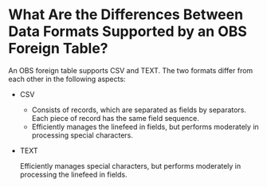 # What Are the Differences Between Data Formats Supported by an OBS Foreign Table?<a name="dws_03_0018"></a>

An OBS foreign table supports CSV and TEXT. The two formats differ from each other in the following aspects:

-   CSV
    -   Consists of records, which are separated as fields by separators. Each piece of record has the same field sequence.
    -   Efficiently manages the linefeed in fields, but performs moderately in processing special characters.

-   TEXT

    Efficiently manages special characters, but performs moderately in processing the linefeed in fields.


